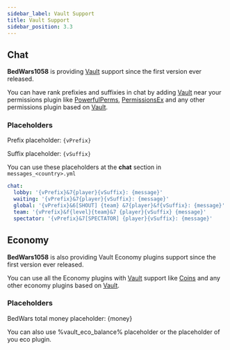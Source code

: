 ```yaml
---
sidebar_label: Vault Support
title: Vault Support
sidebar_position: 3.3
---
```

## Chat
**BedWars1058** is providing [Vault](https://dev.bukkit.org/projects/vault) support since the first version ever released. 

You can have rank prefixies and suffixies in chat by adding [Vault](https://dev.bukkit.org/projects/vault) near your permissions plugin  like [PowerfulPerms](https://www.spigotmc.org/resources/powerfulperms.8143/), [PermissionsEx](https://dev.bukkit.org/projects/permissionsex) and any other permissions plugin based on [Vault](https://dev.bukkit.org/projects/vault).



### Placeholders
Prefix placeholder: `{vPrefix}`

Suffix placeholder: `{vSuffix}`

You can use these placeholders at the **chat** section in `messages_<country>.yml`

```yaml
chat:
  lobby: '{vPrefix}&7{player}{vSuffix}: {message}'
  waiting: '{vPrefix}&7{player}{vSuffix}: {message}'
  global: '{vPrefix}&6[SHOUT] {team} &7{player}&f{vSuffix}: {message}'
  team: '{vPrefix}&f{level}{team}&7 {player}{vSuffix} {message}'
  spectator: '{vPrefix}&7[SPECTATOR] {player}{vSuffix}: {message}'
```

## Economy
**BedWars1058** is also providing Vault Economy plugins support since the first version ever released.

You can use all the Economy plugins with [Vault](https://dev.bukkit.org/projects/vault) support like [Coins](https://www.spigotmc.org/resources/coins-1-8-x-1-12-x-mysql-sqlite-api.48536/) and any other economy plugins based on [Vault](https://dev.bukkit.org/projects/vault).

### Placeholders
BedWars total money placeholder: {money}

You can also use %vault_eco_balance% placeholder or the placeholder of you eco plugin.

